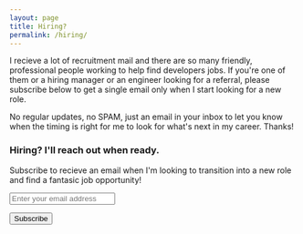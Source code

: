 ```yaml
---
layout: page
title: Hiring?
permalink: /hiring/
---
```


I recieve a lot of recruitment mail and there are so many friendly, professional people working to help find developers jobs. If you're one of them or a hiring manager or an engineer looking for a referral, please subscribe below to get a single email only when I start looking for a new role.

No regular updates, no SPAM, just an email in your inbox to let you know when the timing is right for me to look for what's next in my career. Thanks!

<form class="tinyletterForm" action="https://tinyletter.com/brassingtonhiring" method="post" target="popupwindow" onsubmit="window.open('https://tinyletter.com/brassingtonhiring', 'popupwindow', 'scrollbars=yes,width=800,height=600');return true">
  <h3>Hiring? I'll reach out when ready.</h3>
  <p><label for="tlemail">Subscribe to recieve an email when I'm looking to transition into a new role and find a fantasic job opportunity!</label></p>
  <p><input type="text" name="email" id="tlemail" class="tlemail" placeholder="Enter your email address" /></p>
  <input type="hidden" value="1" name="embed"/>
  <input type="submit" value="Subscribe" class="subscribeBtn" />
</form>
